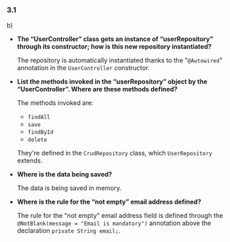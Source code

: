 ### 3.1

b)

* **The “UserController” class gets an instance of “userRepository” through its constructor; how is this new repository instantiated?**

  The repository is automatically instantiated thanks to the "`@Autowired`" annotation in the `UserController` constructor.

  

* **List the methods invoked in the “userRepository” object by the “UserController”. Where are these methods defined?**

  The methods invoked are:

  * `findAll`
  * `save`
  * `findById`
  * `delete`

  They're defined in the `CrudRepository` class, which `UserRepository` extends.

  

* **Where is the data being saved?**

  The data is being saved in memory. 

  

* **Where is the rule for the “not empty” email address defined?**

  The rule for the "not empty" email address field is defined through the `@NotBlank(message = "Email is mandatory")` annotation above the declaration `private String email;`.



​	

